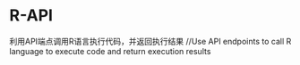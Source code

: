 # R-API
利用API端点调用R语言执行代码，并返回执行结果 //Use API endpoints to call R language to execute code and return execution results 
